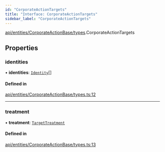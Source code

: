 ```yaml
---
id: "CorporateActionTargets"
title: "Interface: CorporateActionTargets"
sidebar_label: "CorporateActionTargets"
---
```


[api/entities/CorporateActionBase/types](../../../../../../modules/API/Entities/CorporateActionBase/Types/Types.md).CorporateActionTargets

## Properties

### identities

• **identities**: [`Identity`](../../../../../../classes/API/Entities/Identity/Identity.md)[]

#### Defined in

[api/entities/CorporateActionBase/types.ts:12](https://github.com/PolymeshAssociation/polymesh-sdk/blob/b6f9fb883/src/api/entities/CorporateActionBase/types.ts#L12)

___

### treatment

• **treatment**: [`TargetTreatment`](../../../../../../enums/API/Entities/CorporateActionBase/Types/TargetTreatment/TargetTreatment.md)

#### Defined in

[api/entities/CorporateActionBase/types.ts:13](https://github.com/PolymeshAssociation/polymesh-sdk/blob/b6f9fb883/src/api/entities/CorporateActionBase/types.ts#L13)

